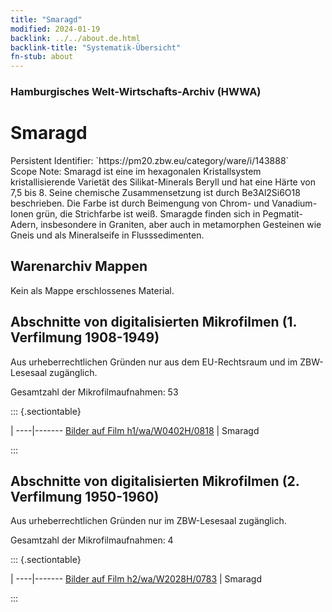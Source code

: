 ```yaml
---
title: "Smaragd"
modified: 2024-01-19
backlink: ../../about.de.html
backlink-title: "Systematik-Übersicht"
fn-stub: about
---
```


### Hamburgisches Welt-Wirtschafts-Archiv (HWWA)

# Smaragd

<div class="hint">Persistent Identifier: `https://pm20.zbw.eu/category/ware/i/143888`</div>

<div class="hint">
Scope Note: Smaragd ist eine im hexagonalen Kristallsystem kristallisierende Varietät des Silikat-Minerals Beryll und hat eine Härte von 7,5 bis 8. Seine chemische Zusammensetzung ist durch Be3Al2Si6O18 beschrieben. Die Farbe ist durch Beimengung von Chrom- und Vanadium-Ionen grün, die Strichfarbe ist weiß. Smaragde finden sich in Pegmatit-Adern, insbesondere in Graniten, aber auch in metamorphen Gesteinen wie Gneis und als Mineralseife in Flusssedimenten.
</div>





## Warenarchiv Mappen





Kein als Mappe erschlossenes Material.



<a id="filmsections" />

## Abschnitte von digitalisierten Mikrofilmen (1. Verfilmung 1908-1949)

<p>Aus urheberrechtlichen Gründen nur aus dem EU-Rechtsraum und im ZBW-Lesesaal zugänglich.</p>


<p>Gesamtzahl der Mikrofilmaufnahmen: 53</p>





::: {.sectiontable}

 | 
----|-------
<a class="btn" href="https://pm20.zbw.eu/film/h1/wa/W0402H/0818" rel="nofollow">Bilder auf Film h1/wa/W0402H/0818</a> | Smaragd


:::




## Abschnitte von digitalisierten Mikrofilmen (2. Verfilmung 1950-1960)

<p>Aus urheberrechtlichen Gründen nur im ZBW-Lesesaal zugänglich.</p>


<p>Gesamtzahl der Mikrofilmaufnahmen: 4</p>





::: {.sectiontable}

 | 
----|-------
<a class="btn" href="https://pm20.zbw.eu/film/h2/wa/W2028H/0783" rel="nofollow">Bilder auf Film h2/wa/W2028H/0783</a> | Smaragd


:::
















